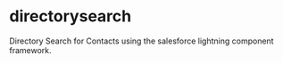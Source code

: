 # directorysearch
Directory Search for Contacts using the salesforce lightning component framework.
